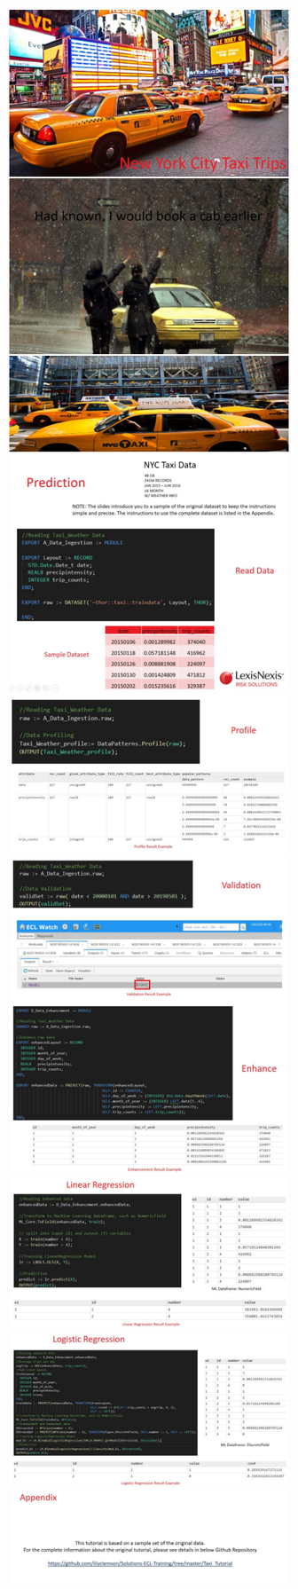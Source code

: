 ![](img/NYTaxiTrip/NYTaxiTrip.001.JPG)
![](img/NYTaxiTrip/NYTaxiTrip.002.JPG)
![](img/NYTaxiTrip/NYTaxiTrip.003.JPG)
![](img/NYTaxiTrip/NYTaxiTrip.004.JPG)
![](img/NYTaxiTrip/NYTaxiTrip.005.JPG)
![](img/NYTaxiTrip/NYTaxiTrip.006.JPG)
![](img/NYTaxiTrip/NYTaxiTrip.007.JPG)
![](img/NYTaxiTrip/NYTaxiTrip.008.JPG)
![](img/NYTaxiTrip/NYTaxiTrip.009.JPG)
![](img/NYTaxiTrip/NYTaxiTrip.010.JPG)